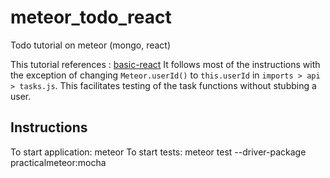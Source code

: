 # meteor_todo_react
Todo tutorial on meteor (mongo, react)

This tutorial references : [basic-react](https://www.meteor.com/tutorials/react/creating-an-app)
It follows most of the instructions with the exception of changing `Meteor.userId()` to `this.userId` in `imports > api > tasks.js`. This facilitates testing of the task functions without stubbing a user. 

## Instructions
To start application: meteor
To start tests: meteor test --driver-package practicalmeteor:mocha
